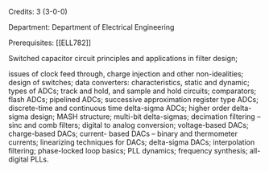 Credits: 3 (3-0-0)

Department: Department of Electrical Engineering

Prerequisites: [[ELL782]]

Switched capacitor circuit principles and applications in filter design;

issues of clock feed through, charge injection and other non-idealities; design of switches; data converters: characteristics, static and dynamic; types of ADCs; track and hold, and sample and hold circuits; comparators; flash ADCs; pipelined ADCs; successive approximation register type ADCs; discrete-time and continuous time delta-sigma ADCs; higher order delta-sigma design; MASH structure; multi-bit delta-sigmas; decimation filtering – sinc and comb filters; digital to analog conversion; voltage-based DACs; charge-based DACs; current- based DACs – binary and thermometer currents; linearizing techniques for DACs; delta-sigma DACs; interpolation filtering; phase-locked loop basics; PLL dynamics; frequency synthesis; all-digital PLLs.